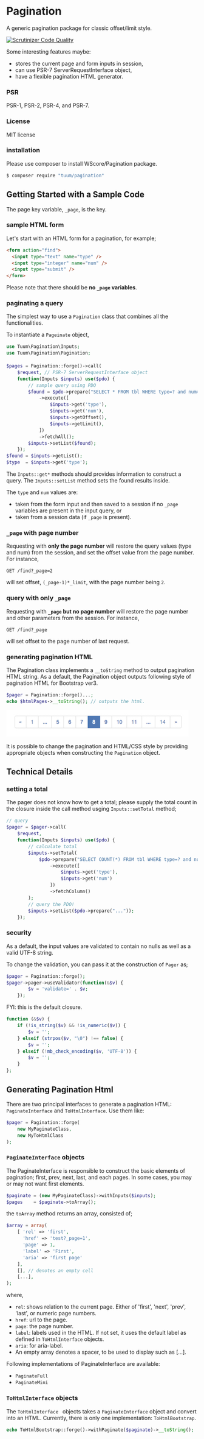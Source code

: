 Pagination
==========

A generic pagination package for classic offset/limit style.

[![Scrutinizer Code Quality](https://scrutinizer-ci.com/g/TuumPHP/Pagination/badges/quality-score.png?b=master)](https://scrutinizer-ci.com/g/TuumPHP/Pagination/?branch=master)

Some interesting features maybe:

*   stores the current page and form inputs in session,
*   can use PSR-7 ServerRequestInterface object,
*   have a flexible pagination HTML generator.

### PSR

PSR-1, PSR-2, PSR-4, and PSR-7.

### License

MIT license

### installation

Please use composer to install WScore/Pagination package. 

```sh
$ composer require "tuum/pagination"
```


Getting Started with a Sample Code
----

The page key variable, `_page`, is the key. 

### sample HTML form

Let's start with an HTML form for a pagination, for example; 

```html
<form action="find">
  <input type="text" name="type" />
  <input type="integer" name="num" />
  <input type="submit" />
</form>
```

Please note that there should be **no `_page` variables**. 

### paginating a query

The simplest way to use a `Pagination` class that combines all the functionalities. 

To instantiate a `Pageinate` object, 

```php
use Tuum\Pagination\Inputs;
use Tuum\Pagination\Pagination;

$pages = Pagination::forge()->call(
    $request, // PSR-7 ServerRequestInterface object
    function(Inputs $inputs) use($pdo) {
        // sample query using PDO
        $found = $pdo->prepare("SELECT * FROM tbl WHERE type=? and num>? OFFSET ? LIMIT ?")
            ->execute([
                $inputs->get('type'),
                $inputs->get('num'),
                $inputs->getOffset(),
                $inputs->getLimit(),
            ])
            ->fetchAll();
        $inputs->setList($found);
    });
$found = $inputs->getList();
$type  = $inputs->get('type');
```

The `Inputs::get*` methods should provides information to construct a query. The `Inputs::setList` method sets the found results inside. 

The `type` and `num` values are: 

* taken from the form input and then saved to a session if no `_page` variables are present in the input query, or 
* taken from a session data (if `_page` is present). 

### `_page` with page number

Requesting with **only the page number** will restore the query values (type and num) from the session, and set the offset value  from the page number. For instance, 

```
GET /find?_page=2
```

will set offset, `(_page-1)*_limit`, with the page number being `2`. 


### query with only `_page`

Requesting with **`_page` but no page number** will restore the page number and other parameters from the session. For instance, 

```
GET /find?_page
```

will set offset to the page number of last request. 


### generating pagination HTML 

The Pagination class implements a `__toString` method to output pagination HTML string. As a default, the Pagination object outputs following style of pagination HTML for Bootstrap ver3. 

```php
$pager = Pagination::forge()...;
echo $htmlPages->__toString(); // outputs the html.
```

![sample paginate HTML](./toHtmlMini.jpg)

It is possible to change the pagination and HTML/CSS style by providing appropriate objects when constructing the `Pagination` object. 

Technical Details
-----

### setting a total

The pager does not know how to get a total; please supply the total count in the closure inside the call method usging `Inputs::setTotal` method; 

```php
// query 
$pager = $pager->call(
    $request, 
    function(Inputs $inputs) use($pdo) {
        // calculate total
        $inputs->setTotal(
            $pdo->prepare("SELECT COUNT(*) FROM tbl WHERE type=? and num>? ")
                ->execute([
                    $inputs->get('type'),
                    $inputs->get('num')
                ])
                ->fetchColumn()
        );
        // query the PDO!
        $inputs->setList($pdo->prepare("..."));
    });
```

### security

As a default, the input values are validated to contain no nulls as well as a valid UTF-8 string. 

To change the validation, you can pass it at the construction of `Pager` as;

```php
$pager = Pagination::forge();
$pager->pager->useValidator(function(&$v) {
        $v = 'validate=' . $v;
    });
```

FYI: this is the default closure. 

```php
function (&$v) {
	if (!is_string($v) && !is_numeric($v)) {
        $v = '';
    } elseif (strpos($v, "\0") !== false) {
        $v = '';
    } elseif (!mb_check_encoding($v, 'UTF-8')) {
        $v = '';
    }
};
```


Generating Pagination Html
----

There are two principal interfaces to generate a pagination HTML: `PaginateInterface` and `ToHtmlInterface`. Use them like:

```php
$pager = Pagination::forge(
    new MyPaginateClass,
    new MyToHtmlClass
);
```

### `PaginateInterface` objects

The PaginateInterface is responsible to construct the basic elements of pagination; first, prev, next, last, and each pages. In some cases, you may or may not want first elements. 

```php
$paginate = (new MyPaginateClass)->withInputs($inputs);
$pages    = $paginate->toArray();
```

the `toArray` method returns an array, consisted of;

```php
$array = array(
	[ 'rel' => 'first', 
	  'href' => 'test?_page=1', 
	  'page' => 1,
	  'label' => 'First',
	  'aria' => 'first page'
	], 
	[], // denotes an empty cell
	[...],
);
```

where, 

*   `rel`: shows relation to the current page. Either of 'first', 'next', 'prev', 'last', or numeric page numbers. 
*   `href`: url to the page. 
*   `page`: the page number.
*   `label`: labels used in the HTML. If not set, it uses the default label as defined in `ToHtmlInterface` objects.
*   `aria`: for aria-label.
*   An empty array denotes a spacer, to be used to display such as [...]. 

Following implementations of PaginateInterface are available:

*   `PaginateFull`
*   `PaginateMini`



### `ToHtmlInterface` objects

The `ToHtmlInterface ` objects takes a `PaginateInterface` object and convert into an HTML. Currently, there is only one implementation: `ToHtmlBootstrap`.

```php
echo ToHtmlBootstrap::forge()->withPaginate($paginate)->__toString();
```

